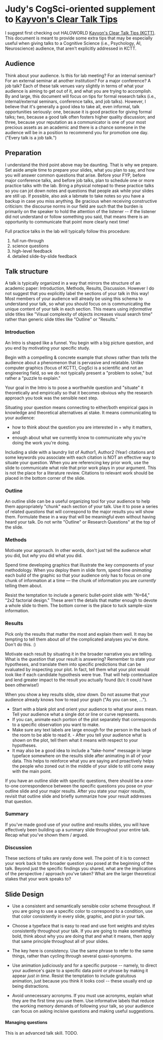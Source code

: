 
# Judy's CogSci-oriented supplement to [Kayvon's Clear Talk Tips](https://graphics.stanford.edu/~kayvonf/misc/cleartalktips.pdf)

I suggest first checking out HALOWORLD [Kayvon's Clear Talk Tips (KCTT)](https://graphics.stanford.edu/~kayvonf/misc/cleartalktips.pdf). This document is meant to provide some extra tips that may be especially useful when giving talks to a Cognitive Science (i.e., Psychology, AI, Neuroscience) audience, that aren't explicitly addressed in KCTT. 

## Audience

Think about your audience. Is this for lab meeting? For an internal seminar? For an external seminar at another institution? For a major conference? A job talk? Each of these talk venues vary slightly in terms of what your audience is aiming to get out of it, and what you are trying to accomplish. By and large, this document will focus on tips for formal research talks (i.e., internal/external seminars, conference talks, and job talks). However, I believe that it's generally a good idea to take all, even informal, talk opportunities seriously: one, because it is good practice for giving formal talks; two, because a good talk often fosters higher quality discussion; and three, because your reputation as a communicator is one of your most precious assets as an academic and there is a chance someone in the audience will be in a position to recommend you for promotion one day. ("Every talk is a job talk.")

## Preparation

I understand the third point above may be daunting. That is why we prepare. Set aside ample time to prepare your slides, what you plan to say, and how you will answer common questions that arise. Before your FYP, before major conference talks, and before job talks, plan to schedule one or more practice talks with the lab. Bring a physical notepad to these practice talks so you can jot down notes and questions that people ask while your slides are still up. If possible, also ask a labmate to take notes so you have a backup in case you miss anything. Be gracious when receiving constructive criticism: the discourse norms in our field are such that the burden is primarily on the speaker to hold the attention of the listener -- if the listener did not understand or follow something you said, that means there is an opportunity to communicate that point more clearly next time!

Full practice talks in the lab will typically follow this procedure:
1. full run-through
2. science questions
3. high-level feedback
4. detailed slide-by-slide feedback

## Talk structure

A talk is typically organized in a way that mirrors the structure of an academic paper: Introduction, Methods, Results, Discussion. However I do not suggest that you explicitly label the sections of your talk in this way! Most members of your audience will already be using this schema to understand your talk, so what you should focus on is communicating the unique content of your talk in each section. This means using _informative_ slide titles like "Visual complexity of objects increases visual search time" rather than generic slide titles like "Outline" or "Results."

### Introduction

An Intro is shaped like a funnel. You begin with a big picture question, and you end by motivating your specific study.

Begin with a compelling & concrete example that _shows_ rather than _tells_ the audience about a phenomenon that is pervasive and relatable. Unlike computer graphics (focus of KCTT), CogSci is a scientific and not an engineering field, so we do not typically present a "problem to solve," but rather a "puzzle to explain."

Your goal in the Intro is to pose a worthwhile question and "situate" it theoretically and empirically so that it becomes obvious why the research approach you took was the sensible next step.

Situating your question means connecting to either/both empirical gaps in knowledge and theoretical alternatives at stake. It means communicating to your audience:
- how to think about the question you are interested in + why it matters, and
- enough about what we currently know to communicate why you're doing the work you're doing.

Including a slide with a laundry list of Author1, Author2 (Year) citations and some keywords you associate with each citation is NOT an effective way to situate your question. When you are referencing key prior work, use the slide to communicate what role that prior work plays in your argument. This is not the place for a literature review. Citations to relevant work should be placed in the bottom corner of the slide.

### Outline

An outline slide can be a useful organizing tool for your audience to help them appropriately "chunk" each section of your talk. Use it to pose a series of related *questions* that will correspond to the major results you will show them. Formulate these in a way that will be meaningful even without having heard your talk. Do not write "Outline" or Research Questions" at the top of the slide.

### Methods

Motivate your approach. In other words, don't just tell the audience *what* you did, but *why* you did what you did.

Spend time developing graphics that illustrate the key components of your methodology. When you deploy them in slide form, spend time *animating* each build of the graphic so that your audience only has to focus on one chunk of information at a time — the chunk of information you are *currently* telling them about.

Resist the temptation to include a generic bullet-point slide with "N=64," "2x2 factorial design." These aren't the details that matter enough to devote a whole slide to them. The bottom corner is the place to tuck sample-size information.

### Results

Pick only the results that matter the most and explain them well. It may be tempting to tell them about *all* of the complicated analyses you've done. Don't do this. :)

Motivate each result by situating it in the broader narrative you are telling. What is the *question* that your result is answering? Remember to state your hypotheses, and translate them into specific predictions that can be evaluated by inspecting your plot. In fact, tell them what your plot would look like if each candidate hypothesis were true. That will help contextualize and lend greater impact to the result you actually found (b/c it could have been otherwise!)

When you show a key results slide, *slow down.* Do not assume that your audience already knows how to read your graph ("As you can see, ...").
- Start with a blank plot and orient your audience to what your axes mean. Tell your audience what a single dot or line or curve represents.
- If you can, animate each portion of the plot separately that corresponds to a specific observation you want to make.
- Make sure any text labels are large enough for the person in the back of the room to be able to read it. - After you tell your audience what is shown on the plot, tell them what it means with respect to your hypotheses.
- It may also be a good idea to include a "take-home" message in large typeface somewhere on the results slide after animating in all of your data. This helps to reinforce what you are saying and proactively helps the people who zoned out in the middle of your slide to still come away with the main point.  

If you have an outline slide with specific questions, there should be a one-to-one correspondence between the specific questions you pose on your outline slide and your major results. After you state your major results, revisit that outline slide and briefly summarize how your result addresses that question.

### Summary

If you've made good use of your outline and results slides, you will have effectively been building up a summary slide throughout your entire talk. Recap what you've shown them / argued.

### Discussion

These sections of talks are rarely done well. The point of it is to connect your work back to the broader question you posed at the beginning of the talk. Beyond just the specific findings you shared, what are the implications of the perspective / approach you've taken? What are the larger theoretical stakes that your work speaks to?

## Slide Design

- Use a consistent and semantically sensible color scheme throughout. If you are going to use a specific color to correspond to a condition, use that color consistently in every slide, graphic, and plot in your talk.

- Choose a typeface that is easy to read and use font weights and styles consistently throughout your talk. If you are going to make something bold, think about why you are doing that and what it means, then apply that same principle throughout all of your slides.

- The key here is consistency. Use the same phrase to refer to the same things, rather than cycling through several quasi-synonyms.

- Use animation judiciously and for a specific purpose -- namely, to direct your audience's gaze to a specific data point or phrase by making it appear *just in time*. Resist the temptation to include gratuitous animation, just because you think it looks cool -- these usually end up being distractions.

- Avoid unnecessary acronyms. If you must use acronyms, explain what they are the first time you use them. Use informative labels that reduce the working memory demands of following your talk, so your audience can focus on asking incisive questions and making useful suggestions.


#### Managing questions

This is an advanced talk skill. TODO.
